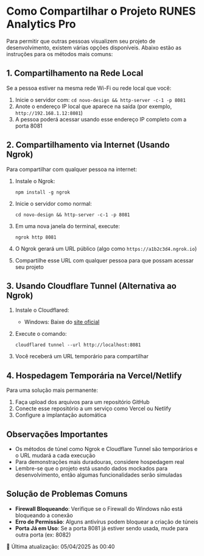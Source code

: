 # Como Compartilhar o Projeto RUNES Analytics Pro

Para permitir que outras pessoas visualizem seu projeto de desenvolvimento, existem várias opções disponíveis. Abaixo estão as instruções para os métodos mais comuns:

## 1. Compartilhamento na Rede Local

Se a pessoa estiver na mesma rede Wi-Fi ou rede local que você:

1. Inicie o servidor com: `cd novo-design && http-server -c-1 -p 8081`
2. Anote o endereço IP local que aparece na saída (por exemplo, `http://192.168.1.12:8081`)
3. A pessoa poderá acessar usando esse endereço IP completo com a porta 8081

## 2. Compartilhamento via Internet (Usando Ngrok)

Para compartilhar com qualquer pessoa na internet:

1. Instale o Ngrok:
   ```
   npm install -g ngrok
   ```

2. Inicie o servidor como normal:
   ```
   cd novo-design && http-server -c-1 -p 8081
   ```

3. Em uma nova janela do terminal, execute:
   ```
   ngrok http 8081
   ```

4. O Ngrok gerará um URL público (algo como `https://a1b2c3d4.ngrok.io`)
5. Compartilhe esse URL com qualquer pessoa para que possam acessar seu projeto

## 3. Usando Cloudflare Tunnel (Alternativa ao Ngrok)

1. Instale o Cloudflared:
   - Windows: Baixe do [site oficial](https://developers.cloudflare.com/cloudflare-one/connections/connect-apps/install-and-setup/installation)
   
2. Execute o comando:
   ```
   cloudflared tunnel --url http://localhost:8081
   ```

3. Você receberá um URL temporário para compartilhar

## 4. Hospedagem Temporária na Vercel/Netlify

Para uma solução mais permanente:

1. Faça upload dos arquivos para um repositório GitHub
2. Conecte esse repositório a um serviço como Vercel ou Netlify
3. Configure a implantação automática

## Observações Importantes

- Os métodos de túnel como Ngrok e Cloudflare Tunnel são temporários e o URL mudará a cada execução
- Para demonstrações mais duradouras, considere hospedagem real
- Lembre-se que o projeto está usando dados mockados para desenvolvimento, então algumas funcionalidades serão simuladas

## Solução de Problemas Comuns

- **Firewall Bloqueando**: Verifique se o Firewall do Windows não está bloqueando a conexão
- **Erro de Permissão**: Alguns antivírus podem bloquear a criação de túneis
- **Porta Já em Uso**: Se a porta 8081 já estiver sendo usada, mude para outra porta (ex: 8082) 

📅 Última atualização: 05/04/2025 às 00:40